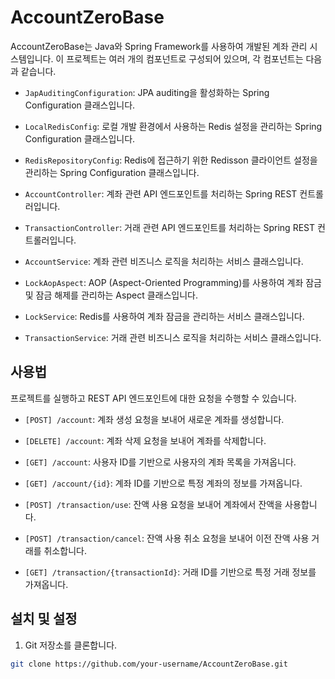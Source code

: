 # AccountZeroBase

AccountZeroBase는 Java와 Spring Framework를 사용하여 개발된 계좌 관리 시스템입니다. 이 프로젝트는 여러 개의 컴포넌트로 구성되어 있으며, 각 컴포넌트는 다음과 같습니다.

- `JapAuditingConfiguration`: JPA auditing을 활성화하는 Spring Configuration 클래스입니다.

- `LocalRedisConfig`: 로컬 개발 환경에서 사용하는 Redis 설정을 관리하는 Spring Configuration 클래스입니다.

- `RedisRepositoryConfig`: Redis에 접근하기 위한 Redisson 클라이언트 설정을 관리하는 Spring Configuration 클래스입니다.

- `AccountController`: 계좌 관련 API 엔드포인트를 처리하는 Spring REST 컨트롤러입니다.

- `TransactionController`: 거래 관련 API 엔드포인트를 처리하는 Spring REST 컨트롤러입니다.

- `AccountService`: 계좌 관련 비즈니스 로직을 처리하는 서비스 클래스입니다.

- `LockAopAspect`: AOP (Aspect-Oriented Programming)를 사용하여 계좌 잠금 및 잠금 해제를 관리하는 Aspect 클래스입니다.

- `LockService`: Redis를 사용하여 계좌 잠금을 관리하는 서비스 클래스입니다.

- `TransactionService`: 거래 관련 비즈니스 로직을 처리하는 서비스 클래스입니다.

## 사용법

프로젝트를 실행하고 REST API 엔드포인트에 대한 요청을 수행할 수 있습니다.

- `[POST] /account`: 계좌 생성 요청을 보내어 새로운 계좌를 생성합니다.

- `[DELETE] /account`: 계좌 삭제 요청을 보내어 계좌를 삭제합니다.

- `[GET] /account`: 사용자 ID를 기반으로 사용자의 계좌 목록을 가져옵니다.

- `[GET] /account/{id}`: 계좌 ID를 기반으로 특정 계좌의 정보를 가져옵니다.

- `[POST] /transaction/use`: 잔액 사용 요청을 보내어 계좌에서 잔액을 사용합니다.

- `[POST] /transaction/cancel`: 잔액 사용 취소 요청을 보내어 이전 잔액 사용 거래를 취소합니다.

- `[GET] /transaction/{transactionId}`: 거래 ID를 기반으로 특정 거래 정보를 가져옵니다.

## 설치 및 설정

1. Git 저장소를 클론합니다.

```bash
git clone https://github.com/your-username/AccountZeroBase.git


